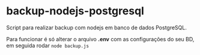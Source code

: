 # backup-nodejs-postgresql
Script para realizar backup com nodejs em banco de dados PostgreSQL.

Para funcionar é só alterar o arquivo **.env** com as configurações do seu BD, em seguida rodar
`node backup.js`
